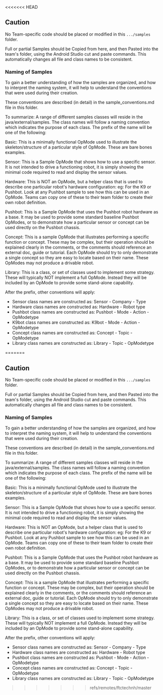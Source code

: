 <<<<<<< HEAD
## CautionNo Team-specific code should be placed or modified in this ``.../samples`` folder.Full or partial Samples should be Copied from here, and then Pasted intothe team's folder, using the Android Studio cut and paste commands.This automatically changes all file and class names to be consistent.### Naming of SamplesTo gain a better understanding of how the samples are organized, and how to interpret thenaming system, it will help to understand the conventions that were used during their creation.These conventions are described (in detail) in the sample_conventions.md file in this folder.To summarize: A range of different samples classes will reside in the java/external/samples.The class names will follow a naming convention which indicates the purpose of each class.The prefix of the name will be one of the following:Basic:  	This is a minimally functional OpMode used to illustrate the skeleton/structure            of a particular style of OpMode.  These are bare bones examples.Sensor:    	This is a Sample OpMode that shows how to use a specific sensor.            It is not intended to drive a functioning robot, it is simply showing the minimal code            required to read and display the sensor values.Hardware:	This is NOT an OpMode, but a helper class that is used to describe            one particular robot's hardware configuration:   eg: For the K9 or Pushbot.            Look at any Pushbot sample to see how this can be used in an OpMode.            Teams can copy one of these to their team folder to create their own robot definition.Pushbot:	This is a Sample OpMode that uses the Pushbot robot hardware as a base.            It may be used to provide some standard baseline Pushbot OpModes, or            to demonstrate how a particular sensor or concept can be used directly on the            Pushbot chassis.Concept:	This is a sample OpMode that illustrates performing a specific function or concept.            These may be complex, but their operation should be explained clearly in the comments,            or the comments should reference an external doc, guide or tutorial.            Each OpMode should try to only demonstrate a single concept so they are easy to            locate based on their name.  These OpModes may not produce a drivable robot. Library:    This is a class, or set of classes used to implement some strategy.            These will typically NOT implement a full OpMode.  Instead they will be included            by an OpMode to provide some stand-alone capability.After the prefix, other conventions will apply:* Sensor class names are constructed as:    Sensor - Company - Type* Hardware class names are constructed as:  Hardware - Robot type* Pushbot class names are constructed as:   Pushbot - Mode - Action - OpModetype* K9bot class names are constructed as:     K9bot - Mode - Action - OpModetype* Concept class names are constructed as:   Concept - Topic - OpModetype* Library class names are constructed as:   Library - Topic - OpModetype
=======

## Caution
No Team-specific code should be placed or modified in this ``.../samples`` folder.

Full or partial Samples should be Copied from here, and then Pasted into
the team's folder, using the Android Studio cut and paste commands.
This automatically changes all file and class names to be consistent.

### Naming of Samples

To gain a better understanding of how the samples are organized, and how to interpret the
naming system, it will help to understand the conventions that were used during their creation.

These conventions are described (in detail) in the sample_conventions.md file in this folder.

To summarize: A range of different samples classes will reside in the java/external/samples.
The class names will follow a naming convention which indicates the purpose of each class.
The prefix of the name will be one of the following:

Basic:  	This is a minimally functional OpMode used to illustrate the skeleton/structure
            of a particular style of OpMode.  These are bare bones examples.

Sensor:    	This is a Sample OpMode that shows how to use a specific sensor.
            It is not intended to drive a functioning robot, it is simply showing the minimal code
            required to read and display the sensor values.

Hardware:	This is NOT an OpMode, but a helper class that is used to describe
            one particular robot's hardware configuration:   eg: For the K9 or Pushbot.
            Look at any Pushbot sample to see how this can be used in an OpMode.
            Teams can copy one of these to their team folder to create their own robot definition.

Pushbot:	This is a Sample OpMode that uses the Pushbot robot hardware as a base.
            It may be used to provide some standard baseline Pushbot OpModes, or
            to demonstrate how a particular sensor or concept can be used directly on the
            Pushbot chassis.

Concept:	This is a sample OpMode that illustrates performing a specific function or concept.
            These may be complex, but their operation should be explained clearly in the comments,
            or the comments should reference an external doc, guide or tutorial.
            Each OpMode should try to only demonstrate a single concept so they are easy to
            locate based on their name.  These OpModes may not produce a drivable robot. 

Library:    This is a class, or set of classes used to implement some strategy.
            These will typically NOT implement a full OpMode.  Instead they will be included
            by an OpMode to provide some stand-alone capability.

After the prefix, other conventions will apply:

* Sensor class names are constructed as:    Sensor - Company - Type
* Hardware class names are constructed as:  Hardware - Robot type
* Pushbot class names are constructed as:   Pushbot - Mode - Action - OpModetype
* Concept class names are constructed as:   Concept - Topic - OpModetype
* Library class names are constructed as:   Library - Topic - OpModetype

>>>>>>> refs/remotes/ftctechnh/master

